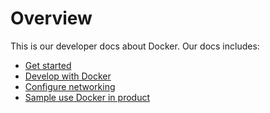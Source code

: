 # Overview
This is our developer docs about Docker. Our docs includes:

- [Get started](docker/get-started.md)
- [Develop with Docker](docker/develop.md)
- [Configure networking](docker/config-network.md)
- [Sample use Docker in product](docker/sample.md)
